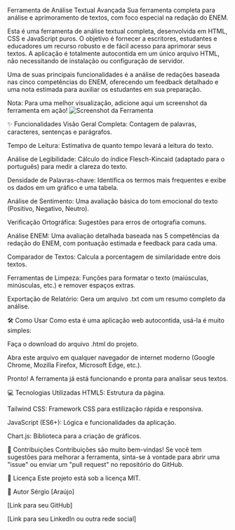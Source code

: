 Ferramenta de Análise Textual Avançada
Sua ferramenta completa para análise e aprimoramento de textos, com foco especial na redação do ENEM.

Esta é uma ferramenta de análise textual completa, desenvolvida em HTML, CSS e JavaScript puros. O objetivo é fornecer a escritores, estudantes e educadores um recurso robusto e de fácil acesso para aprimorar seus textos. A aplicação é totalmente autocontida em um único arquivo HTML, não necessitando de instalação ou configuração de servidor.

Uma de suas principais funcionalidades é a análise de redações baseada nas cinco competências do ENEM, oferecendo um feedback detalhado e uma nota estimada para auxiliar os estudantes em sua preparação.

Nota: Para uma melhor visualização, adicione aqui um screenshot da ferramenta em ação!
![Screenshot da Ferramenta](caminho/para/sua/imagem.png)

✨ Funcionalidades
Visão Geral Completa: Contagem de palavras, caracteres, sentenças e parágrafos.

Tempo de Leitura: Estimativa de quanto tempo levará a leitura do texto.

Análise de Legibilidade: Cálculo do índice Flesch-Kincaid (adaptado para o português) para medir a clareza do texto.

Densidade de Palavras-chave: Identifica os termos mais frequentes e exibe os dados em um gráfico e uma tabela.

Análise de Sentimento: Uma avaliação básica do tom emocional do texto (Positivo, Negativo, Neutro).

Verificação Ortográfica: Sugestões para erros de ortografia comuns.

Análise ENEM: Uma avaliação detalhada baseada nas 5 competências da redação do ENEM, com pontuação estimada e feedback para cada uma.

Comparador de Textos: Calcula a porcentagem de similaridade entre dois textos.

Ferramentas de Limpeza: Funções para formatar o texto (maiúsculas, minúsculas, etc.) e remover espaços extras.

Exportação de Relatório: Gera um arquivo .txt com um resumo completo da análise.

🛠️ Como Usar
Como esta é uma aplicação web autocontida, usá-la é muito simples:

Faça o download do arquivo .html do projeto.

Abra este arquivo em qualquer navegador de internet moderno (Google Chrome, Mozilla Firefox, Microsoft Edge, etc.).

Pronto! A ferramenta já está funcionando e pronta para analisar seus textos.

💻 Tecnologias Utilizadas
HTML5: Estrutura da página.

Tailwind CSS: Framework CSS para estilização rápida e responsiva.

JavaScript (ES6+): Lógica e funcionalidades da aplicação.

Chart.js: Biblioteca para a criação de gráficos.

🤝 Contribuições
Contribuições são muito bem-vindas! Se você tem sugestões para melhorar a ferramenta, sinta-se à vontade para abrir uma "issue" ou enviar um "pull request" no repositório do GitHub.

📄 Licença
Este projeto está sob a licença MIT.

👤 Autor
Sérgio [Araújo]

[Link para seu GitHub]

[Link para seu LinkedIn ou outra rede social]
